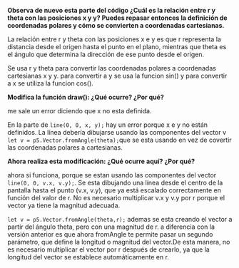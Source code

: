 **Observa de nuevo esta parte del código ¿Cuál es la relación entre r y theta con las posiciones x y y? Puedes repasar entonces la definición de coordenadas polares y cómo se convierten a coordenadas cartesianas.**

La relación entre r y theta con las posiciones x e y es que r representa la distancia desde el origen hasta el punto en el plano, mientras que theta es el ángulo que determina la dirección de ese punto desde el origen.

Se usa r y theta para convertir las coordenadas polares a coordenadas cartesianas x y y. para convertir a y se usa la funcion sin() y para convertir a x se utiliza la funcion cos().

**Modifica la función draw(): ¿Qué ocurre? ¿Por qué?**

me sale un error diciendo que x no esta definida. 

En la parte de  ```line(0, 0, x, y);``` hay un error porque x e y no están definidos. La línea debería dibujarse usando las componentes del vector v ```let v = p5.Vector.fromAngle(theta);```que se esta usando en vez de covertir las coordenadas polares a cartesianas. 

**Ahora realiza esta modificación: ¿Qué ocurre aquí? ¿Por qué?**

ahora si funciona, porque se estan usando las componentes del vector ```line(0, 0, v.x, v.y);```. Se esta dibujando una línea desde el centro de la pantalla hasta el punto (v.x, v.y), que ya está escalado correctamente en función del valor de r. No es necesario multiplicar v.x y v.y por r porque el vector ya tiene la magnitud adecuada.

```let v = p5.Vector.fromAngle(theta,r);``` ademas se esta creando el vector a partir del ángulo theta, pero con una magnitud de r. a diferencia con la versión anterior es que ahora fromAngle te permite pasar un segundo parámetro, que define la longitud o magnitud del vector.De esta manera, no es necesario multiplicar el vector por r después de crearlo, ya que la longitud del vector se establece automáticamente en r.



